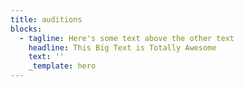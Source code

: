 ```yaml
---
title: auditions
blocks:
  - tagline: Here's some text above the other text
    headline: This Big Text is Totally Awesome
    text: ''
    _template: hero
---
```


